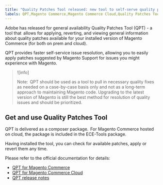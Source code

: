 ```yaml
---
title: "Quality Patches Tool released: new tool to self-serve quality patches"
labels: QPT,Magento Commerce,Magento Commerce Cloud,Quality Patches Tool,announcements,apply patch,ece-tools
---
```


Adobe has released for general availability Quality Patches Tool (QPT) - a tool that  allows for applying, reverting, and viewing general information about quality patches available for your installed version of Magento Commerce (for both on prem and cloud).

QPT provides faster self-service issue resolution, allowing you to easily apply patches suggested by Magento Support for issues you might experience with Magento.

>![info]
>
>Note:  QPT should be used as a tool to pull in necessary quality fixes as needed on a case-by-case basis only and not as a long-term approach to maintaining Magento code. Upgrading to the latest version of Magento is still the best method for resolution of quality issues and should be prioritized.

## Get and use Quality Patches Tool

QPT is delivered as a composer package.  For Magento Commerce hosted on cloud, the package is included in the ECE-Tools package.

Having installed the tool, you can check for available patches, apply or revert them any time.

Please refer to the official documentation for details:

* [QPT for Magento Commerce](https://devdocs.magento.com/guides/v2.4/comp-mgr/patching/mqp.html)
* [QPT for Magento Commerce Cloud](https://devdocs.magento.com/cloud/project/project-patch.html)
* [QPT release notes](https://devdocs.magento.com/quality-patches/release-notes.html)

